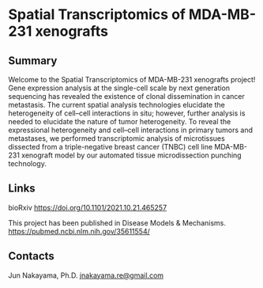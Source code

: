# Spatial Transcriptomics of MDA-MB-231 xenografts
 
## Summary
Welcome to the Spatial Transcriptomics of MDA-MB-231 xenografts project! 
Gene expression analysis at the single-cell scale by next generation sequencing has revealed the existence of clonal dissemination in cancer metastasis. The current spatial analysis technologies elucidate the heterogeneity of cell–cell interactions in situ; however, further analysis is needed to elucidate the nature of tumor heterogeneity. To reveal the expressional heterogeneity and cell–cell interactions in primary tumors and metastases, we performed transcriptomic analysis of microtissues dissected from a triple-negative breast cancer (TNBC) cell line MDA-MB-231 xenograft model by our automated tissue microdissection punching technology.


## Links
bioRxiv https://doi.org/10.1101/2021.10.21.465257

This project has been published in Disease Models & Mechanisms.
https://pubmed.ncbi.nlm.nih.gov/35611554/


## Contacts
Jun Nakayama, Ph.D.
jnakayama.re@gmail.com

